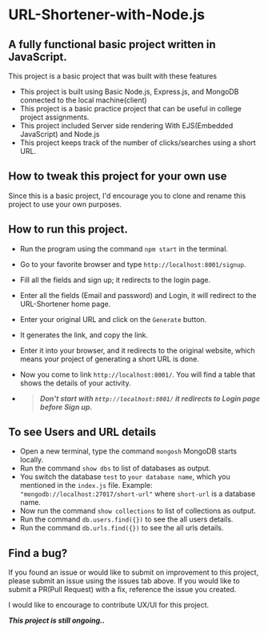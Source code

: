 # URL-Shortener-with-Node.js

## A fully functional basic project written in JavaScript.

This project is a basic project that was built with these features

- This project is built using Basic Node.js, Express.js, and MongoDB connected to the local machine(client)
- This project is a basic practice project that can be useful in college project assignments.
- This project included Server side rendering With EJS(Embedded JavaScript) and Node.js
- This project keeps track of the number of clicks/searches using a short URL.

## How to tweak this project for your own use

Since this is a basic project, I'd encourage you to clone and rename this project to use your own purposes.

## How to run this project.

- Run the program using the command `npm start` in the terminal.
- Go to your favorite browser and type `http://localhost:8001/signup`.
- Fill all the fields and sign up; it redirects to the login page.
- Enter all the fields (Email and password) and Login, it will redirect to the URL-Shortener home page.
- Enter your original URL and click on the `Generate` button.
- It generates the link, and copy the link.
- Enter it into your browser, and it redirects to the original website, which means your project of generating a short URL is done.
- Now you come to link `http://localhost:8001/`. You will find a table that shows the details of your activity.

- > **_Don't start with `http://localhost:8001/` it redirects to Login page before Sign up._**

## To see Users and URL details

- Open a new terminal, type the command `mongosh` MongoDB starts locally.
- Run the command `show dbs` to list of databases as output.
- You switch the database `test` to `your database name`, which you mentioned in the `index.js` file. Example: `"mongodb://localhost:27017/short-url"` where `short-url` is a database name.
- Now run the command `show collections` to list of collections as output.
- Run the command `db.users.find({})` to see the all users details.
- Run the command `db.urls.find({})` to see the all urls details.

## Find a bug?

If you found an issue or would like to submit on improvement to this project, please submit an issue using the issues tab above. If you would like to submit a PR(Pull Request) with a fix, reference the issue you created.

I would like to encourage to contribute UX/UI for this project.

**_This project is still ongoing.._**
